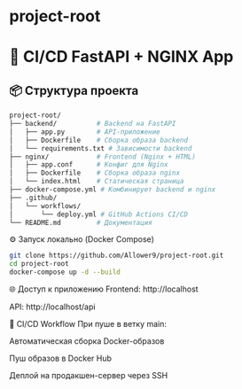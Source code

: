 # project-root
# 🚀 CI/CD FastAPI + NGINX App

## 📦 Структура проекта

```bash
project-root/
├── backend/          # Backend на FastAPI
│   ├── app.py        # API-приложение
│   ├── Dockerfile    # Сборка образа backend
│   └── requirements.txt # Зависимости backend
├── nginx/            # Frontend (Nginx + HTML)
│   ├── app.conf      # Конфиг для Nginx
│   ├── Dockerfile    # Сборка образа nginx
│   └── index.html    # Статическая страница
├── docker-compose.yml # Комбинирует backend и nginx
├── .github/
│   └── workflows/
│       └── deploy.yml # GitHub Actions CI/CD
└── README.md         # Документация
```
⚙️ Запуск локально (Docker Compose)
```bash
git clone https://github.com/Allower9/project-root.git
cd project-root
docker-compose up -d --build
```
🌐 Доступ к приложению
Frontend: http://localhost

API: http://localhost/api

🔄 CI/CD Workflow
При пуше в ветку main:

Автоматическая сборка Docker-образов

Пуш образов в Docker Hub

Деплой на продакшен-сервер через SSH
